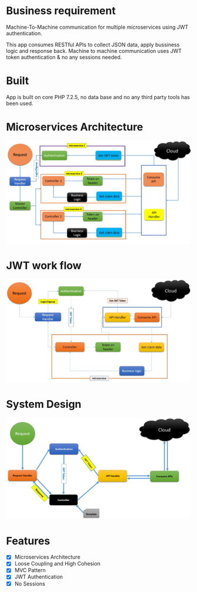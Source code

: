 # Business requirement

Machine-To-Machine communication for multiple microservices using JWT authentication.

This app consumes RESTful APIs to collect JSON data, apply bussiness logic and response back. Machine to machine communication uses JWT token authentication & no any sessions needed.


# Built

App is built on core PHP 7.2.5, no data base and no any third party tools has been used.



# Microservices Architecture

![microservices.jpg](img/microservices.jpg)



# JWT work flow
![consume_api_auth_flow.jpg](img/consume_api_auth_flow.jpg)



# System Design

![architecture_consume_api.jpg](img/architecture_consume_api.jpg)



# Features

- [X] Microservices Architecture
- [X] Loose Coupling and High Cohesion
- [x] MVC Pattern
- [X] JWT Authentication
- [X] No Sessions
